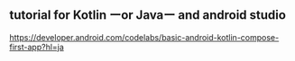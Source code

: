 ## tutorial for Kotlin ーor Javaー and android studio

https://developer.android.com/codelabs/basic-android-kotlin-compose-first-app?hl=ja
